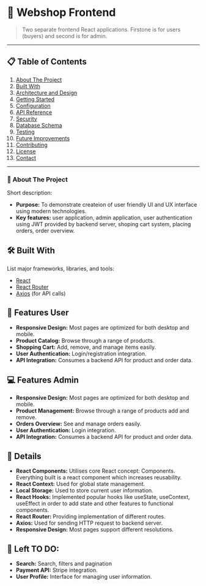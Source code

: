 # 🚀 Webshop Frontend

> Two separate frontend React applications. Firstone is for users (buyers) and second is for admin.

---

## 📋 Table of Contents

1. [About The Project](#about)  
2. [Built With](#built-with)  
3. [Architecture and Design](#architecture-and-design)  
4. [Getting Started](#getting-started)  
5. [Configuration](#configuration)  
6. [API Reference](#api-reference)  
7. [Security](#security)  
8. [Database Schema](#database-schema)  
9. [Testing](#testing)  
10. [Future Improvements](#future-improvements)  
11. [Contributing](#contributing)  
12. [License](#license)  
13. [Contact](#contact)

---
<a name="about"></a>
### 📖 About The Project

Short description:
- **Purpose:** To demonstrate createion of user friendly UI and UX interface using modern technologies.
- **Key features:** user application, admin application, user authentication using JWT provided by backend server, shoping cart system, placing orders, order overview.

## 🛠️ Built With

List major frameworks, libraries, and tools:
- [React](https://reactjs.org/)
- [React Router](https://reactrouter.com/)
- [Axios](https://github.com/axios/axios) (for API calls)

## 📱 Features User

- **Responsive Design:** Most pages are optimized for both desktop and mobile.
- **Product Catalog:** Browse through a range of products.
- **Shopping Cart:** Add, remove, and manage items easily.
- **User Authentication:** Login/registration integration.
- **API Integration:** Consumes a backend API for product and order data.

## 💻 Features Admin

- **Responsive Design:** Most pages are optimized for both desktop and mobile.
- **Product Management:** Browse through a range of products add and remove.
- **Orders Overview:** See and manage orders easily.
- **User Authentication:** Login integration.
- **API Integration:** Consumes a backend API for product and order data.


## 🔎 Details

- **React Components:** Utilises core React concept: Components. Everything built is a react component which increases reusability.
- **React Context:** Used for global state management.
- **Local Storage:** Used to store current user information.
- **React Hooks:** Implemented popular hooks like useState, useContext, useEffect in order to add state and other features to functional components.
- **React Router:** Providing implementation of different routes.
- **Axios:** Used for sending HTTP request to backend server.
- **Responsive Design:** Most pages support different resolutions.

## 📖 Left TO DO:
- **Search:** Search, filters and pagination
- **Payment API:** Stripe integration.
- **User Profile:** Interface for managing user information.

